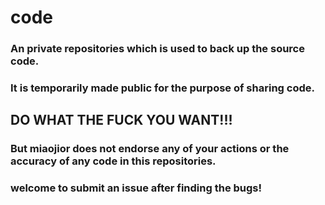 # code
### An private repositories which is used to back up the source code.
### It is temporarily made public for the purpose of sharing code.
## DO WHAT THE FUCK YOU WANT!!!
### But miaojior does not endorse any of your actions or the accuracy of any code in this repositories.
### welcome to submit an issue after finding the bugs!

